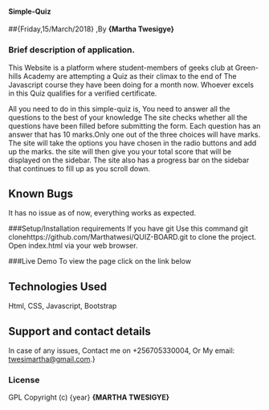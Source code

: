 #### Simple-Quiz

##{Friday,15/March/2018} ,By **{Martha Twesigye}**

### Brief description of application.
This Website is a platform where student-members of geeks club at Green-hills Academy are attempting a Quiz as their climax to the end of The Javascript course they have been doing for a month now. Whoever excels in this Quiz qualifies for a verified certificate.

  All you need to do in this simple-quiz is,
    You need to answer all the questions to the best of your knowledge
    The site checks whether all the questions have been filled before submitting the form.
    Each question has an answer that has 10 marks.Only one out of the three choices will have marks.
    The site will take the options you have chosen in the radio buttons and add up the marks.
    the site will then give you your total score that will be displayed on the sidebar.
    The site also has a progress bar on the sidebar that continues to fill up as you scroll down.

## Known Bugs
It has no issue as of now, everything works as expected.

###Setup/Installation requirements
    If you have git Use this command git  clonehttps://github.com/Marthatwesi/QUIZ-BOARD.git to clone the project.
    Open index.html via your web browser.

###Live Demo
    To view the page click on the link below
    
## Technologies Used
Html, CSS, Javascript, Bootstrap
## Support and contact details
In case of any issues,
Contact me on +256705330004, Or My email: twesimartha@gmail.com.}

### License
GPL
Copyright (c) {year} **{MARTHA TWESIGYE}**
